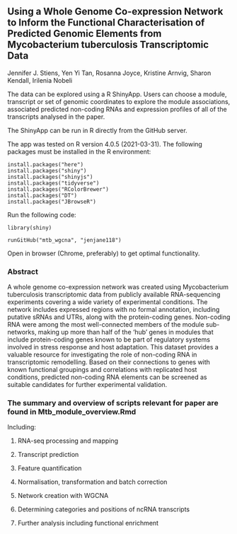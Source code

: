 
## Using a Whole Genome Co-expression Network to Inform the Functional Characterisation of Predicted Genomic Elements from Mycobacterium tuberculosis Transcriptomic Data

Jennifer J. Stiens, Yen Yi Tan, Rosanna Joyce, Kristine Arnvig, Sharon Kendall, Irilenia Nobeli

The data can be explored using a R ShinyApp. Users can choose a module, transcript or set of genomic coordinates to explore the module associations, associated predicted non-coding RNAs and expression profiles of all of the transcripts analysed in the paper.

The ShinyApp can be run in R directly from the GitHub server.

The app was tested on R version 4.0.5 (2021-03-31). The following packages must be installed in the R environment:

```
install.packages("here")
install.packages("shiny")
install.packages("shinyjs")
install.packages("tidyverse")
install.packages("RColorBrewer")
install.packages("DT")
install.packages("JBrowseR")

```
Run the following code:

```
library(shiny)

runGitHub("mtb_wgcna", "jenjane118")

```

Open in browser (Chrome, preferably) to get optimal functionality.

### Abstract

A whole genome co-expression network was created using Mycobacterium tuberculosis transcriptomic data from publicly available RNA-sequencing experiments covering a wide variety of experimental conditions. The network includes expressed regions with no formal annotation, including putative sRNAs and UTRs, along with the protein-coding genes. Non-coding RNA were among the most well-connected members of the module sub-networks, making up more than half of the ‘hub’ genes in modules that include protein-coding genes known to be part of regulatory systems involved in stress response and host adaptation. This dataset provides a valuable resource for investigating the role of non-coding RNA in transcriptomic remodelling. Based on their connections to genes with known functional groupings and correlations with replicated host conditions, predicted non-coding RNA elements can be screened as suitable candidates for further experimental validation.


### The summary and overview of scripts relevant for paper are found in Mtb_module_overview.Rmd

Including:

1) RNA-seq processing and mapping

2) Transcript prediction

3) Feature quantification

4) Normalisation, transformation and batch correction

5) Network creation with WGCNA

6) Determining categories and positions of ncRNA transcripts

7) Further analysis including functional enrichment
